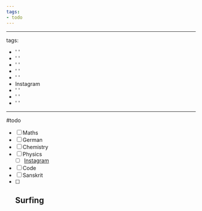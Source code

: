 ```yaml
---
tags:
- todo
---
```


---
tags:
- ' '
- ' '
- ' '
- ' '
- ' '
- Instagram
- ' '
- ' '
- ' '
---

#todo
- [ ] Maths
- [ ] German
- [ ] Chemistry
- [ ] Physics
	- [ ] [Instagram](https://www.instagram.com/physics.infographics/)
- [ ] Code
- [ ] Sanskrit
- [ ] Surfing
	-  